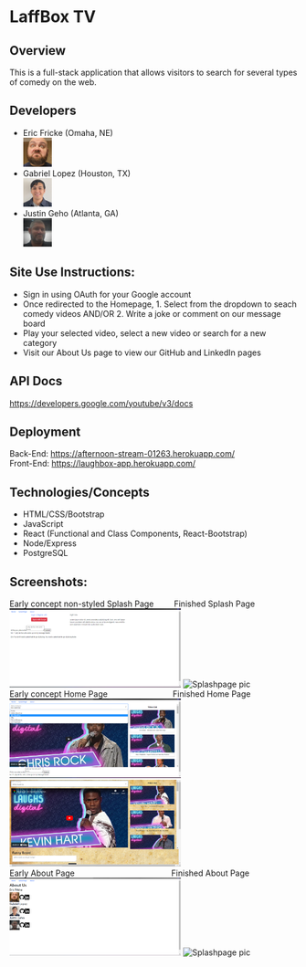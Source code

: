 # LaffBox TV

## Overview
This is a full-stack application that allows visitors to search for several types of comedy on the web. 

## Developers
- Eric Fricke (Omaha, NE) <br> <img src="./src/components/about/derp.jpg" alt="Eric Pic" width="50px">
- Gabriel Lopez (Houston, TX) <br> <img src="./src/components/about/linkedinPictureReal.JPG" alt="Gabriel Pic" width="50px">
- Justin Geho (Atlanta, GA) <br> <img src="./src/components/about/JustinPic.jpg" alt="Justin Pic" width="50px">

## Site Use Instructions:
- Sign in using OAuth for your Google account
- Once redirected to the Homepage, 1. Select from the dropdown to seach comedy videos AND/OR 2. Write a joke or comment on our message board
- Play your selected video, select a new video or search for a new category
- Visit our About Us page to view our GitHub and LinkedIn pages

## API Docs
https://developers.google.com/youtube/v3/docs

## Deployment

Back-End: https://afternoon-stream-01263.herokuapp.com/ <br>
Front-End: https://laughbox-app.herokuapp.com/


## Technologies/Concepts
- HTML/CSS/Bootstrap
- JavaScript
- React (Functional and Class Components, React-Bootstrap)
- Node/Express
- PostgreSQL

## Screenshots:
Early concept non-styled Splash Page &nbsp; &nbsp; &nbsp; &nbsp; Finished Splash Page<br>
<img src="./src/components/about/Splashpage.png" alt="Splashpage pic" width="300px">
<img src="./src/components/about/Finished Splash2.png" alt="Splashpage pic" width="300px"><br>
Early concept Home Page &nbsp; &nbsp; &nbsp; &nbsp; &nbsp; &nbsp; &nbsp; &nbsp; &nbsp; &nbsp; &nbsp; &nbsp; &nbsp; &nbsp; Finished Home Page <br>
<img src="./src/components/about/Homepage.png" alt="Splashpage pic" width="300px">
<img src="./src/components/about/Finished Home2.png" alt="Splashpage pic" width="300px"><br>
Early About Page &nbsp; &nbsp; &nbsp; &nbsp; &nbsp; &nbsp; &nbsp; &nbsp; &nbsp; &nbsp; &nbsp; &nbsp; &nbsp; &nbsp; &nbsp; &nbsp; &nbsp; &nbsp; &nbsp; &nbsp; &nbsp; Finished About Page<br>
<img src="./src/components/about/Aboutpage.png" alt="Splashpage pic" width="300px">
<img src="./src/components/about/Finished About2.png" alt="Splashpage pic" width="300px"><br>
